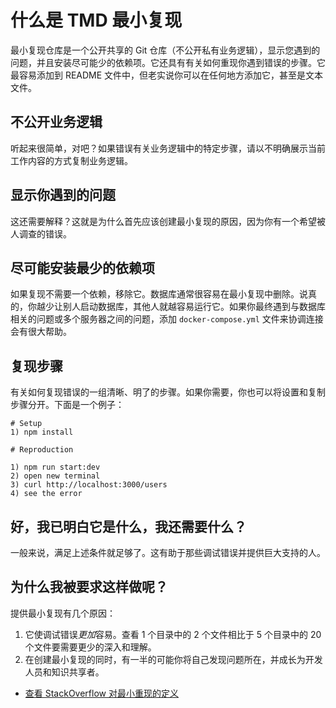# 什么是 TMD 最小复现

最小复现仓库是一个公开共享的 Git 仓库（不公开私有业务逻辑），显示您遇到的问题，并且安装尽可能少的依赖项。它还具有有关如何重现你遇到错误的步骤。它最容易添加到 README 文件中，但老实说你可以在任何地方添加它，甚至是文本文件。

## 不公开业务逻辑

听起来很简单，对吧？如果错误有关业务逻辑中的特定步骤，请以不明确展示当前工作内容的方式复制业务逻辑。

## 显示你遇到的问题

这还需要解释？这就是为什么首先应该创建最小复现的原因，因为你有一个希望被人调查的错误。

## 尽可能安装最少的依赖项

如果复现不需要一个依赖，移除它。数据库通常很容易在最小复现中删除。说真的，你越少让别人启动数据库，其他人就越容易运行它。如果你最终遇到与数据库相关的问题或多个服务器之间的问题，添加 `docker-compose.yml` 文件来协调连接会有很大帮助。

## 复现步骤

有关如何复现错误的一组清晰、明了的步骤。如果你需要，你也可以将设置和复制步骤分开。下面是一个例子：

```
# Setup
1) npm install

# Reproduction

1) npm run start:dev
2) open new terminal
3) curl http://localhost:3000/users
4) see the error
```

## 好，我已明白它是什么，我还需要什么？

一般来说，满足上述条件就足够了。这有助于那些调试错误并提供巨大支持的人。

## 为什么我被要求这样做呢？

提供最小复现有几个原因：

1. 它使调试错误*更加*容易。查看 1 个目录中的 2 个文件相比于 5 个目录中的 20 个文件要需要更少的深入和理解。
2. 在创建最小复现的同时，有一半的可能你将自己发现问题所在，并成长为开发人员和知识共享者。

- [查看 StackOverflow 对最小重现的定义](https://stackoverflow.com/help/minimal-reproducible-example)
